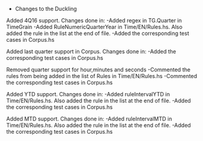 - Changes to the Duckling 

Added 4Q16 support. Changes done in:
-Added regex in TG.Quarter in TimeGrain
-Added RuleNumericQuarterYear in Time/EN/Rules.hs. Also added the rule in the list at the end of file.
-Added the corresponding test cases in Corpus.hs

Added last quarter support in Corpus. Changes done in:
-Added the corresponding test cases in Corpus.hs

Removed quarter support for hour,minutes and seconds
-Commented the rules from being added in the list of Rules in Time/EN/Rules.hs
-Commented the corresponding test cases in Corpus.hs

Added YTD support. Changes done in:
-Added ruleIntervalYTD in Time/EN/Rules.hs. Also added the rule in the list at the end of file.
-Added the corresponding test cases in Corpus.hs

Added MTD support. Changes done in:
-Added ruleIntervalMTD in Time/EN/Rules.hs. Also added the rule in the list at the end of file.
-Added the corresponding test cases in Corpus.hs

